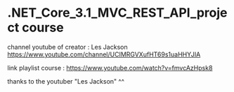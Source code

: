 # .NET_Core_3.1_MVC_REST_API_project course

channel youtube of creator : Les Jackson https://www.youtube.com/channel/UCIMRGVXufHT69s1uaHHYJIA

link playlist course : https://www.youtube.com/watch?v=fmvcAzHpsk8

thanks to the youtuber "Les Jackson" ^^

